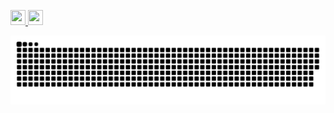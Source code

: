 <a href="//www.instagram.com/diegofrr_"><img height=24 width=24 src="https://d3iqwsql9z4qvn.cloudfront.net/wp-content/uploads/sites/2/2018/07/27173515/instagram-colourful-icon.png" class="media-object  img-responsive img-thumbnail">
</a> <a href="//www.linkedin.com/in/diegoraian"><img height=24 width=24 src="https://upload.wikimedia.org/wikipedia/commons/thumb/f/f8/LinkedIn_icon_circle.svg/2048px-LinkedIn_icon_circle.svg.png" class="media-object  img-responsive img-thumbnail"></a>

![Snake animation](https://github.com/diegofrr/diegofrr/blob/output/github-contribution-grid-snake.svg)
